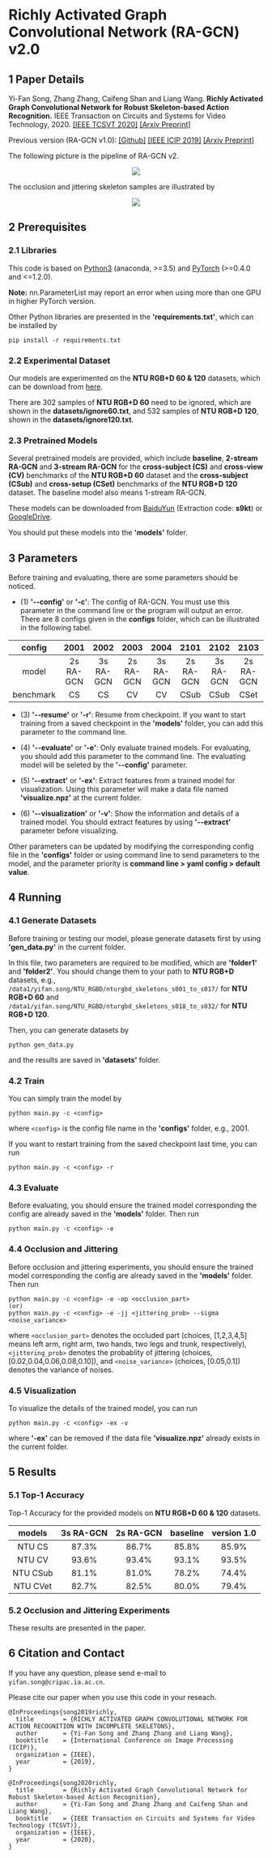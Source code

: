 # Richly Activated Graph Convolutional Network (RA-GCN) v2.0

## 1 Paper Details

Yi-Fan Song, Zhang Zhang, Caifeng Shan and Liang Wang. **Richly Activated Graph Convolutional Network for Robust Skeleton-based Action Recognition.** IEEE Transaction on Circuits and Systems for Video Technology, 2020. [[IEEE TCSVT 2020]](https://ieeexplore.ieee.org/document/9162143) [[Arxiv Preprint]](https://arxiv.org/pdf/2008.03791.pdf)

Previous version (RA-GCN v1.0): [[Github]](https://github.com/yfsong0709/RA-GCNv1) [[IEEE ICIP 2019]](https://ieeexplore.ieee.org/document/8802917) [[Arxiv Preprint]](https://arxiv.org/pdf/1905.06774.pdf)

The following picture is the pipeline of RA-GCN v2.
<div align="center">
    <img src="resources/pipeline.png">
</div>

The occlusion and jittering skeleton samples are illustrated by
<div align="center">
    <img src="resources/dataset.png">
</div>


## 2 Prerequisites

### 2.1 Libraries

This code is based on [Python3](https://www.anaconda.com/) (anaconda, >=3.5) and [PyTorch](http://pytorch.org/) (>=0.4.0 and <=1.2.0).

**Note:** nn.ParameterList may report an error when using more than one GPU in higher PyTorch version.

Other Python libraries are presented in the **'requirements.txt'**, which can be installed by 
```
pip install -r requirements.txt
```

### 2.2 Experimental Dataset

Our models are experimented on the **NTU RGB+D 60 & 120** datasets, which can be download from 
[here](http://rose1.ntu.edu.sg/datasets/actionrecognition.asp).

There are 302 samples of **NTU RGB+D 60** need to be ignored, which are shown in the **datasets/ignore60.txt**, and 532 samples of **NTU RGB+D 120**, shown in the **datasets/ignore120.txt**.

### 2.3 Pretrained Models

Several pretrained models are provided, which include **baseline**, **2-stream RA-GCN** and **3-stream RA-GCN** for the **cross-subject (CS)** and **cross-view (CV)** benchmarks of the **NTU RGB+D 60** dataset and the **cross-subject (CSub)** and **cross-setup (CSet)** benchmarks of the **NTU RGB+D 120** dataset. The baseline model also means 1-stream RA-GCN.

These models can be downloaded from [BaiduYun]() (Extraction code: **s9kt**) or 
[GoogleDrive](https://drive.google.com/drive/folders/1R4db_OWhIKqlt_CN9fwupX9LAFKZeZwP?usp=sharing).

You should put these models into the **'models'** folder.


## 3 Parameters

Before training and evaluating, there are some parameters should be noticed.

* (1) **'--config'** or **'-c'**: The config of RA-GCN. You must use this parameter in the command line or the program will output an error. There are 8 configs given in the **configs** folder, which can be illustrated in the following tabel.

| config    | 2001      | 2002      | 2003      | 2004      | 2101      | 2102      | 2103      | 2104      |
| :-------: | :-------: | :-------: | :-------: | :-------: | :-------: | :-------: | :-------: | :-------: |
| model     | 2s RA-GCN | 3s RA-GCN | 2s RA-GCN | 3s RA-GCN | 2s RA-GCN | 3s RA-GCN | 2s RA-GCN | 3s RA-GCN |
| benchmark | CS        | CS        | CV        | CV        | CSub      | CSub      | CSet      | CSet      |

* (3) **'--resume'** or **'-r'**: Resume from checkpoint. If you want to start training from a saved checkpoint in the **'models'** folder, you can add this parameter to the command line.

* (4) **'--evaluate'** or **'-e'**: Only evaluate trained models. For evaluating, you should add this parameter to the command line. The evaluating model will be seleted by the **'--config'** parameter.

* (5) **'--extract'** or **'-ex'**: Extract features from a trained model for visualization. 
Using this parameter will make a data file named **'visualize.npz'** at the current folder.

* (6) **'--visualization'** or **'-v'**: Show the information and details of a trained model. 
You should extract features by using **'--extract'** parameter before visualizing.

Other parameters can be updated by modifying the corresponding config file in the **'configs'** folder or using command line to send parameters to the model, and the parameter priority is **command line > yaml config > default value**.


## 4 Running

### 4.1 Generate Datasets

Before training or testing our model, please generate datasets first by using **'gen_data.py'** in the current folder.

In this file, two parameters are required to be modified, which are **'folder1'** and **'folder2'**. You should change them to your path to **NTU RGB+D** datasets, e.g., `/data1/yifan.song/NTU_RGBD/nturgbd_skeletons_s001_to_s017/` for **NTU RGB+D 60** and `/data1/yifan.song/NTU_RGBD/nturgbd_skeletons_s018_to_s032/` for **NTU RGB+D 120**.

Then, you can generate datasets by
```
python gen_data.py
```
and the results are saved in **'datasets'** folder.

### 4.2 Train

You can simply train the model by 
```
python main.py -c <config>
```
where `<config>` is the config file name in the **'configs'** folder, e.g., 2001.

If you want to restart training from the saved checkpoint last time, you can run
```
python main.py -c <config> -r
```

### 4.3 Evaluate

Before evaluating, you should ensure the trained model corresponding the config are already saved in the **'models'** folder. Then run
```
python main.py -c <config> -e
```

### 4.4 Occlusion and Jittering

Before occlusion and jittering experiments, you should ensure the trained model corresponding the config are already saved in the **'models'** folder. Then run
```
python main.py -c <config> -e -op <occlusion_part>
(or)
python main.py -c <config> -e -jj <jittering_prob> --sigma <noise_variance>
```
where `<occlusion_part>` denotes the occluded part (choices, [1,2,3,4,5] means left arm, right arm, two hands, two legs and trunk, respectively), `<jittering_prob>` denotes the probablity of jittering (choices, [0.02,0.04,0.06,0.08,0.10]), and `<noise_variance>` (choices, [0.05,0.1]) denotes the variance of noises.

### 4.5 Visualization

To visualize the details of the trained model, you can run
```
python main.py -c <config> -ex -v
```
where **'-ex'** can be removed if the data file **'visualize.npz'** already exists in the current folder.


## 5 Results

### 5.1 Top-1 Accuracy

Top-1 Accuracy for the provided models on **NTU RGB+D 60 & 120** datasets.

| models   | 3s RA-GCN | 2s RA-GCN | baseline | version 1.0 |
| :------: | :-------: | :-------: | :------: | :---------: |
| NTU CS   | 87.3%     | 86.7%     | 85.8%    | 85.9%       |
| NTU CV   | 93.6%     | 93.4%     | 93.1%    | 93.5%       |
| NTU CSub | 81.1%     | 81.0%     | 78.2%    | 74.4%       |
| NTU CVet | 82.7%     | 82.5%     | 80.0%    | 79.4%       |

### 5.2 Occlusion and Jittering Experiments

These results are presented in the paper.


## 6 Citation and Contact

If you have any question, please send e-mail to `yifan.song@cripac.ia.ac.cn`.

Please cite our paper when you use this code in your reseach.
```
@InProceedings{song2019richly,
  title        = {RICHLY ACTIVATED GRAPH CONVOLUTIONAL NETWORK FOR ACTION RECOGNITION WITH INCOMPLETE SKELETONS},
  author       = {Yi-Fan Song and Zhang Zhang and Liang Wang},
  booktitle    = {International Conference on Image Processing (ICIP)},
  organization = {IEEE},
  year         = {2019},
}

@InProceedings{song2020richly,
  title        = {Richly Activated Graph Convolutional Network for Robust Skeleton-based Action Recognition},
  author       = {Yi-Fan Song and Zhang Zhang and Caifeng Shan and Liang Wang},
  booktitle    = {IEEE Transaction on Circuits and Systems for Video Technology (TCSVT)},
  organization = {IEEE},
  year         = {2020},
}
```
